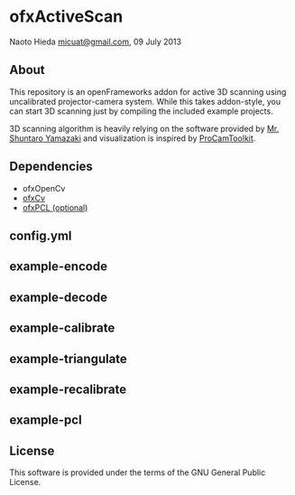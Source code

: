 ofxActiveScan
========

Naoto Hieda <micuat@gmail.com>, 09 July 2013


About
--------

This repository is an openFrameworks addon for active 3D scanning using
uncalibrated projector-camera system. While this takes addon-style,
you can start 3D scanning just by compiling the included example projects.

3D scanning algorithm is heavily relying on the software provided by
[Mr. Shuntaro Yamazaki][1] and visualization is inspired by [ProCamToolkit][2].


Dependencies
--------

* ofxOpenCv
* [ofxCv](https://github.com/kylemcdonald/ofxCv)
* [ofxPCL (optional)](https://github.com/satoruhiga/ofxPCL)


config.yml
--------


example-encode
--------


example-decode
--------


example-calibrate
--------


example-triangulate
--------


example-recalibrate
--------


example-pcl
--------


License
--------

This software is provided under the terms of the GNU General Public License.


[1]: http://staff.aist.go.jp/shun-yamazaki/research/calibration/ "Self-Calibration of Projector Camera Systems"
[2]: https://github.com/YCAMInterlab/ProCamToolkit/ "ProCamToolkit"
